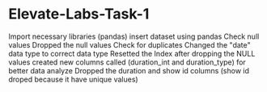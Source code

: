 # Elevate-Labs-Task-1

Import necessary libraries  (pandas)
insert dataset using pandas
Check null values
Dropped the null values
Check for duplicates 
Changed the "date" data  type to correct data type 
Resetted the Index after dropping the NULL values
created new columns called (duration_int and duration_type) for better data analyze
Dropped the duration and show id  columns (show id droped because it have unique values)
